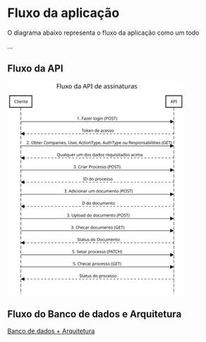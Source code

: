 # Fluxo da aplicação

O diagrama abaixo representa o fluxo da aplicação como um todo 

...


## Fluxo da API 

<img src="diagramas/fluxo-de-assinaturas.svg" alt="drawing" width="400"/>

## Fluxo do Banco de dados e Arquitetura

[Banco de dados + Arquitetura](diagramas/classes.svg)
